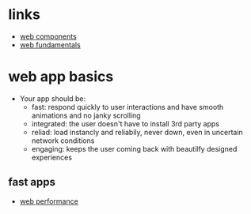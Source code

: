 # links
  - [web components](https://developers.google.com/web/fundamentals/web-components)
  - [web fundamentals](https://developers.google.com/web/fundamentals/)


# web app basics
  - Your app should be:
    - fast: respond quickly to user interactions and have smooth animations and no janky scrolling
    - integrated: the user doesn't have to install 3rd party apps
    - reliad: load instancly and reliabily, never down, even in uncertain network conditions
    - engaging: keeps the user coming back with beautilfy designed experiences


## fast apps
  - [web performance]('web_performance.md')